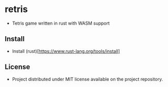 # retris
 - Tetris game written in rust with WASM support


## Install 
 - Install (rust)[https://www.rust-lang.org/tools/install]


## License
 - Project distributed under MIT license available on the project repository.